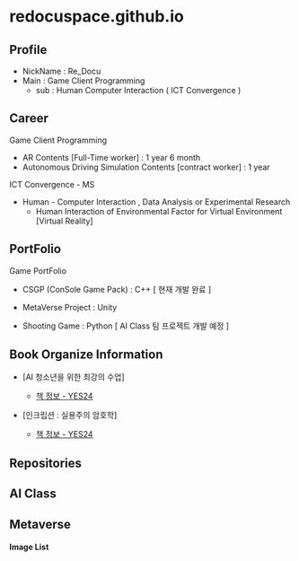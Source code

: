 # redocuspace.github.io


## Profile 

- NickName : Re_Docu
- Main : Game Client Programming
  - sub : Human Computer Interaction ( ICT Convergence )
 
## Career

Game Client Programming
- AR Contents [Full-Time worker] : 1 year 6 month
- Autonomous Driving Simulation Contents [contract worker] : 1 year
  
ICT Convergence - MS
- Human - Computer Interaction , Data Analysis or Experimental Research
    - Human Interaction of Environmental Factor for Virtual Environment [Virtual Reality]


## PortFolio

Game PortFolio
- CSGP (ConSole Game Pack) : C++ [ 현재 개발 완료 ]

- MetaVerse Project : Unity
- Shooting Game : Python [ AI Class 팀 프로젝트 개발 예정 ]

## Book Organize Information

- [AI 청소년을 위한 최강의 수업]
  - [책 정보 - YES24](https://cremaclub.yes24.com/BookClub/Detail/105245103)

- [인크립션 : 실용주의 암호학]
  - [책 정보 - YES24](https://www.yes24.com/Product/Goods/32439157)

## Repositories


## AI Class

## Metaverse

#### Image List
